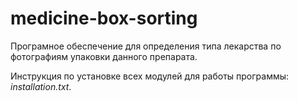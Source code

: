 # medicine-box-sorting

Програмное обеспечение для определения типа лекарства по фотографиям упаковки данного препарата.

Инструкция по установке всех модулей для работы программы: *installation.txt*.